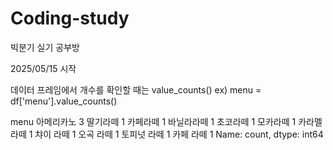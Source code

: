 # Coding-study
빅분기 실기 공부방

2025/05/15 시작

데이터 프레임에서 개수를 확인할 때는 
value_counts()
ex) 
menu = df['menu'].value_counts()

menu
아메리카노     3
딸기라떼      1
카페라떼      1
바닐라라떼     1
초코라떼      1
모카라떼      1
카라멜라떼     1
챠이 라떼     1
오곡 라떼     1
토피넛 라떼    1
카페 라떼     1
Name: count, dtype: int64
